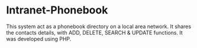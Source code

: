 # Intranet-Phonebook
This system act as a phonebook directory on a local area network. It shares the contacts details, with ADD, DELETE, SEARCH & UPDATE functions. It was developed using PHP.
